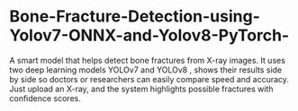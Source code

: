 # Bone-Fracture-Detection-using-Yolov7-ONNX-and-Yolov8-PyTorch-
A smart model that helps detect bone fractures from X-ray images. It uses two deep learning models YOLOv7 and YOLOv8 , shows their results side by side so doctors or researchers can easily compare speed and accuracy. Just upload an X-ray, and the system highlights possible fractures with confidence scores.
